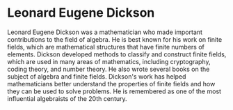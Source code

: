 # Leonard Eugene Dickson

Leonard Eugene Dickson was a mathematician who made important contributions to the field of algebra. He is best known for his work on finite fields, which are mathematical structures that have finite numbers of elements. Dickson developed methods to classify and construct finite fields, which are used in many areas of mathematics, including cryptography, coding theory, and number theory. He also wrote several books on the subject of algebra and finite fields. Dickson's work has helped mathematicians better understand the properties of finite fields and how they can be used to solve problems. He is remembered as one of the most influential algebraists of the 20th century.
